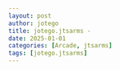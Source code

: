 ```yaml
---
layout: post
author: jotego
title: jotego.jtsarms - 
date: 2025-01-01
categories: [Arcade, jtsarms]
tags: [jotego.jtsarms]
---
```


